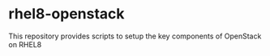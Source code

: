 # rhel8-openstack
This repository provides scripts to setup the key components of OpenStack on RHEL8

